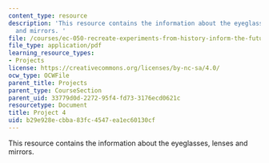 ```yaml
---
content_type: resource
description: 'This resource contains the information about the eyeglasses, lenses
  and mirrors. '
file: /courses/ec-050-recreate-experiments-from-history-inform-the-future-from-the-past-galileo-january-iap-2010/b29e928ecbba83fc4547ea1ec60130cf_MITEC_050IAP10_pro04.pdf
file_type: application/pdf
learning_resource_types:
- Projects
license: https://creativecommons.org/licenses/by-nc-sa/4.0/
ocw_type: OCWFile
parent_title: Projects
parent_type: CourseSection
parent_uid: 33779d0d-2272-95f4-fd73-3176ecd0621c
resourcetype: Document
title: Project 4
uid: b29e928e-cbba-83fc-4547-ea1ec60130cf
---
```

This resource contains the information about the eyeglasses, lenses and mirrors. 